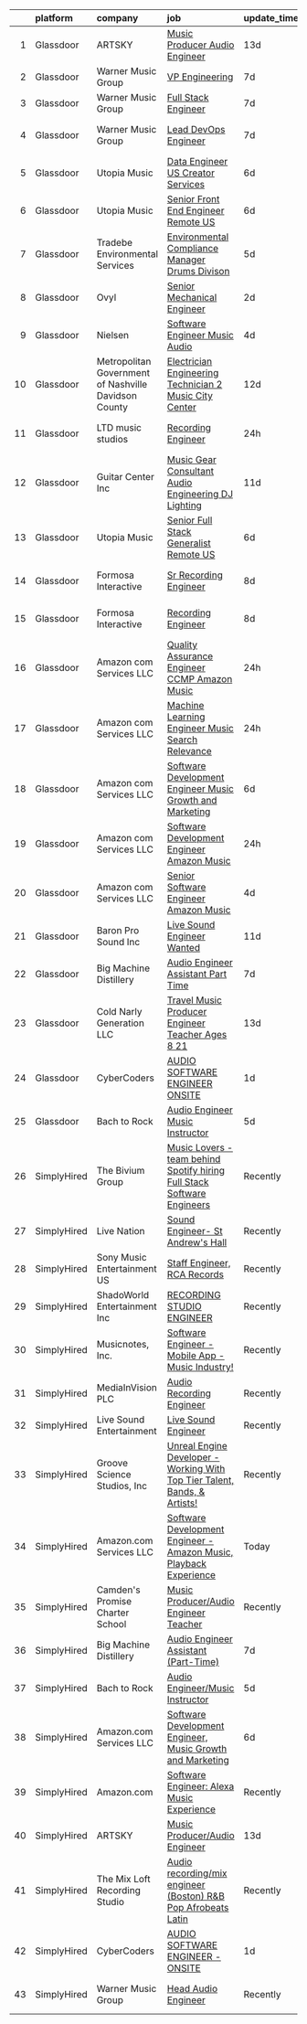 

|    | platform    | company                                                | job                                                                                                                                                                                                                                                                                                                                                                                                                                                                                                                                                                                                                                                                                                                                                                                                                                                                                                                                                                                                                                                                                                                                                                                                                                                                                                                                                         | update_time   | location                  |
|---:|:------------|:-------------------------------------------------------|:------------------------------------------------------------------------------------------------------------------------------------------------------------------------------------------------------------------------------------------------------------------------------------------------------------------------------------------------------------------------------------------------------------------------------------------------------------------------------------------------------------------------------------------------------------------------------------------------------------------------------------------------------------------------------------------------------------------------------------------------------------------------------------------------------------------------------------------------------------------------------------------------------------------------------------------------------------------------------------------------------------------------------------------------------------------------------------------------------------------------------------------------------------------------------------------------------------------------------------------------------------------------------------------------------------------------------------------------------------|:--------------|:--------------------------|
|  1 | Glassdoor   | ARTSKY                                                 | [Music Producer Audio Engineer](https://www.glassdoor.com/partner/jobListing.htm?pos=102&ao=1136043&s=58&guid=000001811e14732bb632d203ca17f889&src=GD_JOB_AD&t=SR&vt=w&ea=1&cs=1_ba0d709a&cb=1654067065896&jobListingId=1007872998123&jrtk=3-0-1g4f18sqhq6ha801-1g4f18sr0kugs800-aa10a2d7787a26ee-)                                                                                                                                                                                                                                                                                                                                                                                                                                                                                                                                                                                                                                                                                                                                                                                                                                                                                                                                                                                                                                                         | 13d           | Remote                    |
|  2 | Glassdoor   | Warner Music Group                                     | [VP  Engineering](https://www.glassdoor.com/partner/jobListing.htm?pos=125&ao=1136043&s=58&guid=000001811e14732bb632d203ca17f889&src=GD_JOB_AD&t=SR&vt=w&cs=1_87a7d46c&cb=1654067065900&jobListingId=1007889905827&jrtk=3-0-1g4f18sqhq6ha801-1g4f18sr0kugs800-04b5c17e6942eb24-)                                                                                                                                                                                                                                                                                                                                                                                                                                                                                                                                                                                                                                                                                                                                                                                                                                                                                                                                                                                                                                                                            | 7d            | New York, NY              |
|  3 | Glassdoor   | Warner Music Group                                     | [Full Stack Engineer](https://www.glassdoor.com/partner/jobListing.htm?pos=122&ao=1136043&s=58&guid=000001811e14732bb632d203ca17f889&src=GD_JOB_AD&t=SR&vt=w&cs=1_9da11794&cb=1654067065899&jobListingId=1007889906128&jrtk=3-0-1g4f18sqhq6ha801-1g4f18sr0kugs800-18ea54c86e332d68-)                                                                                                                                                                                                                                                                                                                                                                                                                                                                                                                                                                                                                                                                                                                                                                                                                                                                                                                                                                                                                                                                        | 7d            | New York, NY              |
|  4 | Glassdoor   | Warner Music Group                                     | [Lead DevOps Engineer](https://www.glassdoor.com/partner/jobListing.htm?pos=121&ao=1136043&s=58&guid=000001811e14732bb632d203ca17f889&src=GD_JOB_AD&t=SR&vt=w&cs=1_4dc6df93&cb=1654067065899&jobListingId=1007889905968&jrtk=3-0-1g4f18sqhq6ha801-1g4f18sr0kugs800-0eb6bc0044ac636c-)                                                                                                                                                                                                                                                                                                                                                                                                                                                                                                                                                                                                                                                                                                                                                                                                                                                                                                                                                                                                                                                                       | 7d            | Los Angeles, CA           |
|  5 | Glassdoor   | Utopia Music                                           | [Data Engineer  US  Creator Services ](https://www.glassdoor.com/partner/jobListing.htm?pos=120&ao=1136043&s=58&guid=000001811e14732bb632d203ca17f889&src=GD_JOB_AD&t=SR&vt=w&ea=1&cs=1_875aa024&cb=1654067065899&jobListingId=1007892060668&jrtk=3-0-1g4f18sqhq6ha801-1g4f18sr0kugs800-842a58dca78c8b5d-)                                                                                                                                                                                                                                                                                                                                                                                                                                                                                                                                                                                                                                                                                                                                                                                                                                                                                                                                                                                                                                                  | 6d            | Nashville, TN             |
|  6 | Glassdoor   | Utopia Music                                           | [Senior Front End Engineer  Remote   US ](https://www.glassdoor.com/partner/jobListing.htm?pos=119&ao=1136043&s=58&guid=000001811e14732bb632d203ca17f889&src=GD_JOB_AD&t=SR&vt=w&ea=1&cs=1_5f5013aa&cb=1654067065899&jobListingId=1007892060564&jrtk=3-0-1g4f18sqhq6ha801-1g4f18sr0kugs800-8315e5d72443db53-)                                                                                                                                                                                                                                                                                                                                                                                                                                                                                                                                                                                                                                                                                                                                                                                                                                                                                                                                                                                                                                               | 6d            | Nashville, TN             |
|  7 | Glassdoor   | Tradebe Environmental Services                         | [Environmental Compliance Manager   Drums Divison](https://www.glassdoor.com/partner/jobListing.htm?pos=124&ao=1136043&s=58&guid=000001811e14732bb632d203ca17f889&src=GD_JOB_AD&t=SR&vt=w&ea=1&cs=1_1db54eef&cb=1654067065899&jobListingId=1007896760400&jrtk=3-0-1g4f18sqhq6ha801-1g4f18sr0kugs800-c66729f5df2e399d-)                                                                                                                                                                                                                                                                                                                                                                                                                                                                                                                                                                                                                                                                                                                                                                                                                                                                                                                                                                                                                                      | 5d            | East Chicago, IN          |
|  8 | Glassdoor   | Ovyl                                                   | [Senior Mechanical Engineer](https://www.glassdoor.com/partner/jobListing.htm?pos=106&ao=1136043&s=58&guid=000001811e14732bb632d203ca17f889&src=GD_JOB_AD&t=SR&vt=w&cs=1_13a00338&cb=1654067065897&jobListingId=1007900694346&jrtk=3-0-1g4f18sqhq6ha801-1g4f18sr0kugs800-18d5a85cf84e7819-)                                                                                                                                                                                                                                                                                                                                                                                                                                                                                                                                                                                                                                                                                                                                                                                                                                                                                                                                                                                                                                                                 | 2d            | Nashville, TN             |
|  9 | Glassdoor   | Nielsen                                                | [Software Engineer  Music   Audio](https://www.glassdoor.com/partner/jobListing.htm?pos=107&ao=1136043&s=58&guid=000001811e14732bb632d203ca17f889&src=GD_JOB_AD&t=SR&vt=w&cs=1_6be6f53f&cb=1654067065897&jobListingId=1007899383240&jrtk=3-0-1g4f18sqhq6ha801-1g4f18sr0kugs800-732aeccaf8fcf408-)                                                                                                                                                                                                                                                                                                                                                                                                                                                                                                                                                                                                                                                                                                                                                                                                                                                                                                                                                                                                                                                           | 4d            | Emeryville, CA            |
| 10 | Glassdoor   | Metropolitan Government of Nashville   Davidson County | [Electrician   Engineering Technician 2   Music City Center](https://www.glassdoor.com/partner/jobListing.htm?pos=118&ao=1136043&s=58&guid=000001811e14732bb632d203ca17f889&src=GD_JOB_AD&t=SR&vt=w&cs=1_8dea838b&cb=1654067065899&jobListingId=1007877161449&jrtk=3-0-1g4f18sqhq6ha801-1g4f18sr0kugs800-a60cbf4fe012e5c2-)                                                                                                                                                                                                                                                                                                                                                                                                                                                                                                                                                                                                                                                                                                                                                                                                                                                                                                                                                                                                                                 | 12d           | Nashville, TN             |
| 11 | Glassdoor   | LTD music studios                                      | [Recording Engineer](https://www.glassdoor.com/partner/jobListing.htm?pos=104&ao=1136043&s=58&guid=000001811e14732bb632d203ca17f889&src=GD_JOB_AD&t=SR&vt=w&ea=1&cs=1_949641e3&cb=1654067065896&jobListingId=1007906265796&jrtk=3-0-1g4f18sqhq6ha801-1g4f18sr0kugs800-e38009bc5f5a7d6d-)                                                                                                                                                                                                                                                                                                                                                                                                                                                                                                                                                                                                                                                                                                                                                                                                                                                                                                                                                                                                                                                                    | 24h           | Fort Lauderdale, FL       |
| 12 | Glassdoor   | Guitar Center  Inc                                     | [Music Gear Consultant   Audio Engineering DJ Lighting](https://www.glassdoor.com/partner/jobListing.htm?pos=117&ao=1136043&s=58&guid=000001811e14732bb632d203ca17f889&src=GD_JOB_AD&t=SR&vt=w&ea=1&cs=1_31f39aa9&cb=1654067065899&jobListingId=1007880258081&jrtk=3-0-1g4f18sqhq6ha801-1g4f18sr0kugs800-c95b729aa9b03128-)                                                                                                                                                                                                                                                                                                                                                                                                                                                                                                                                                                                                                                                                                                                                                                                                                                                                                                                                                                                                                                 | 11d           | Nashville, TN             |
| 13 | Glassdoor   | Utopia Music                                           | [Senior Full Stack Generalist  Remote   US ](https://www.glassdoor.com/partner/jobListing.htm?pos=123&ao=1136043&s=58&guid=000001811e14732bb632d203ca17f889&src=GD_JOB_AD&t=SR&vt=w&ea=1&cs=1_916cd843&cb=1654067065899&jobListingId=1007892060584&jrtk=3-0-1g4f18sqhq6ha801-1g4f18sr0kugs800-5c5575ece265b1ab-)                                                                                                                                                                                                                                                                                                                                                                                                                                                                                                                                                                                                                                                                                                                                                                                                                                                                                                                                                                                                                                            | 6d            | Nashville, TN             |
| 14 | Glassdoor   | Formosa Interactive                                    | [Sr Recording Engineer](https://www.glassdoor.com/partner/jobListing.htm?pos=116&ao=1136043&s=58&guid=000001811e14732bb632d203ca17f889&src=GD_JOB_AD&t=SR&vt=w&ea=1&cs=1_a50a4465&cb=1654067065899&jobListingId=1007885916828&jrtk=3-0-1g4f18sqhq6ha801-1g4f18sr0kugs800-bd59196daa25faa0-)                                                                                                                                                                                                                                                                                                                                                                                                                                                                                                                                                                                                                                                                                                                                                                                                                                                                                                                                                                                                                                                                 | 8d            | Los Angeles, CA           |
| 15 | Glassdoor   | Formosa Interactive                                    | [Recording Engineer](https://www.glassdoor.com/partner/jobListing.htm?pos=110&ao=1136043&s=58&guid=000001811e14732bb632d203ca17f889&src=GD_JOB_AD&t=SR&vt=w&ea=1&cs=1_64999a90&cb=1654067065897&jobListingId=1007885916835&jrtk=3-0-1g4f18sqhq6ha801-1g4f18sr0kugs800-4510d01c909b9c7b-)                                                                                                                                                                                                                                                                                                                                                                                                                                                                                                                                                                                                                                                                                                                                                                                                                                                                                                                                                                                                                                                                    | 8d            | Los Angeles, CA           |
| 16 | Glassdoor   | Amazon com Services LLC                                | [Quality Assurance Engineer  CCMP  Amazon Music](https://www.glassdoor.com/partner/jobListing.htm?pos=103&ao=1136043&s=58&guid=000001811e14732bb632d203ca17f889&src=GD_JOB_AD&t=SR&vt=w&cs=1_598f52e7&cb=1654067065896&jobListingId=1007906446113&jrtk=3-0-1g4f18sqhq6ha801-1g4f18sr0kugs800-96896446d650ddd9-)                                                                                                                                                                                                                                                                                                                                                                                                                                                                                                                                                                                                                                                                                                                                                                                                                                                                                                                                                                                                                                             | 24h           | Seattle, WA               |
| 17 | Glassdoor   | Amazon com Services LLC                                | [Machine Learning Engineer  Music Search Relevance](https://www.glassdoor.com/partner/jobListing.htm?pos=114&ao=1136043&s=58&guid=000001811e14732bb632d203ca17f889&src=GD_JOB_AD&t=SR&vt=w&cs=1_acd55891&cb=1654067065898&jobListingId=1007906449100&jrtk=3-0-1g4f18sqhq6ha801-1g4f18sr0kugs800-26517ffa667d3ebb-)                                                                                                                                                                                                                                                                                                                                                                                                                                                                                                                                                                                                                                                                                                                                                                                                                                                                                                                                                                                                                                          | 24h           | San Francisco, CA         |
| 18 | Glassdoor   | Amazon com Services LLC                                | [Software Development Engineer  Music Growth and Marketing](https://www.glassdoor.com/partner/jobListing.htm?pos=108&ao=1136043&s=58&guid=000001811e14732bb632d203ca17f889&src=GD_JOB_AD&t=SR&vt=w&cs=1_33a2e790&cb=1654067065897&jobListingId=1007891573661&jrtk=3-0-1g4f18sqhq6ha801-1g4f18sr0kugs800-758967b344d94fc1-)                                                                                                                                                                                                                                                                                                                                                                                                                                                                                                                                                                                                                                                                                                                                                                                                                                                                                                                                                                                                                                  | 6d            | Seattle, WA               |
| 19 | Glassdoor   | Amazon com Services LLC                                | [Software Development Engineer  Amazon Music](https://www.glassdoor.com/partner/jobListing.htm?pos=109&ao=1136043&s=58&guid=000001811e14732bb632d203ca17f889&src=GD_JOB_AD&t=SR&vt=w&cs=1_f9c60a92&cb=1654067065897&jobListingId=1007906443892&jrtk=3-0-1g4f18sqhq6ha801-1g4f18sr0kugs800-ff2a40d961776635-)                                                                                                                                                                                                                                                                                                                                                                                                                                                                                                                                                                                                                                                                                                                                                                                                                                                                                                                                                                                                                                                | 24h           | Sunnyvale, CA             |
| 20 | Glassdoor   | Amazon com Services LLC                                | [Senior Software Engineer  Amazon Music](https://www.glassdoor.com/partner/jobListing.htm?pos=112&ao=1136043&s=58&guid=000001811e14732bb632d203ca17f889&src=GD_JOB_AD&t=SR&vt=w&cs=1_b7ee8ca4&cb=1654067065898&jobListingId=1007897299405&jrtk=3-0-1g4f18sqhq6ha801-1g4f18sr0kugs800-26892658428fce76-)                                                                                                                                                                                                                                                                                                                                                                                                                                                                                                                                                                                                                                                                                                                                                                                                                                                                                                                                                                                                                                                     | 4d            | San Francisco, CA         |
| 21 | Glassdoor   | Baron Pro Sound  Inc                                   | [Live Sound Engineer Wanted](https://www.glassdoor.com/partner/jobListing.htm?pos=111&ao=1136043&s=58&guid=000001811e14732bb632d203ca17f889&src=GD_JOB_AD&t=SR&vt=w&ea=1&cs=1_e735a4fe&cb=1654067065897&jobListingId=1007879954847&jrtk=3-0-1g4f18sqhq6ha801-1g4f18sr0kugs800-529d8836c407d4f4-)                                                                                                                                                                                                                                                                                                                                                                                                                                                                                                                                                                                                                                                                                                                                                                                                                                                                                                                                                                                                                                                            | 11d           | Long Island City, NY      |
| 22 | Glassdoor   | Big Machine Distillery                                 | [Audio Engineer Assistant  Part Time ](https://www.glassdoor.com/partner/jobListing.htm?pos=105&ao=1136043&s=58&guid=000001811e14732bb632d203ca17f889&src=GD_JOB_AD&t=SR&vt=w&ea=1&cs=1_413498d7&cb=1654067065897&jobListingId=1007889467640&jrtk=3-0-1g4f18sqhq6ha801-1g4f18sr0kugs800-1401fd6913d44617-)                                                                                                                                                                                                                                                                                                                                                                                                                                                                                                                                                                                                                                                                                                                                                                                                                                                                                                                                                                                                                                                  | 7d            | Nashville, TN             |
| 23 | Glassdoor   | Cold Narly Generation LLC                              | [Travel Music Producer Engineer Teacher  Ages 8 21 ](https://www.glassdoor.com/partner/jobListing.htm?pos=113&ao=1136043&s=58&guid=000001811e14732bb632d203ca17f889&src=GD_JOB_AD&t=SR&vt=w&ea=1&cs=1_2a403e0c&cb=1654067065898&jobListingId=1007872857867&jrtk=3-0-1g4f18sqhq6ha801-1g4f18sr0kugs800-9dc084fe554235f9-)                                                                                                                                                                                                                                                                                                                                                                                                                                                                                                                                                                                                                                                                                                                                                                                                                                                                                                                                                                                                                                    | 13d           | Columbus, OH              |
| 24 | Glassdoor   | CyberCoders                                            | [AUDIO SOFTWARE ENGINEER   ONSITE](https://www.glassdoor.com/partner/jobListing.htm?pos=101&ao=1110586&s=58&guid=000001811e14732bb632d203ca17f889&src=GD_JOB_AD&t=SR&vt=w&ea=1&cs=1_f2383632&cb=1654067065896&jobListingId=1007903544339&cpc=AC285F3A3ECA6BB0&jrtk=3-0-1g4f18sqhq6ha801-1g4f18sr0kugs800-bce01d42777480b8--6NYlbfkN0CpFJQzrgRR8WqXWK1qKKEqALWJw739KlKqr2H-MSI4eoBlI4EFrmor2FYZMP3muM3zZ2ygH9Lidxv_TN8eksFojPJOXi6PGFbqUcAjTT5af8p2K7_M4inBbTAZf_1msTK0SzIAwECTKo657y9yZPzCjz2VKahclbiGerR_SEkC6qIuMiVAtjJcPg0Fpw-dqgL7eLZ0THYD0ZhfbKMUSZfwHYXuHvsVY3dw2OnDco2U4-o_eo7vmABdwVd2tmrKakuJxOjtK94_iXiOj_IofUBvoWBkCLtmxbUwbA5qhHl4c4K-o7_jLvklCCFVkYowaazJu4U2eORemi9LifLWVF3A_q93QOCJk984oPQQuOP2XqfYOkq-x6nQjwaU47Hiabs9fzMC_mV24gd0rDcFdKDPBUGL_J0rXurWz5--Z3G7qjoMc1fnZ-d_I-6351d0jLo9klm8lLvrVMesTTSAnzl9hmWiF9PFL1oaBqgosyis2f5UIL3mYUEWwtm7eJArdhZYvhEuxHA-iXxrxRffkG9h5w4ocviUX49lgpn_mwmARHE0rR8kLFMPAvwEv_ltUzzZnMnhzKcmyakMFSsfDy2YOgdVeoLrG6F16loRG15KR6kWVJtWLiKjZb1WgAygsxQOpuOZRdyJQ9nzmnJwj-lNFjAUgBa7FVIfSFYENlaWsXgEq_6JvsOuMh9paXYOotcQsnvI8xqKiKZCsvRmUF59hpQEQUv9dtqrWfqaRY9tgtZoMa3XBT7ktogP6KMTHJW2Sl5OZOnnnj8GNjiJ82D3AoTWZYf7jQs6ugRlf8X9Os2BQCXZHOf9EgHVNr7Kifay9mFVAFPYhuNaZIZwl3chFw15H6jUySYvXmTLsOnFspcnk70DOPAaKRPyN6_fZa1TrIqroX4rty5ypcFlKYkA2EsgjbIHt_Z5qoAdmPyNUMbzGYN2MqCcyOMCsri4ICtY7ic_6ARj2UNyBveuj2dA) | 1d            | San Jose, CA              |
| 25 | Glassdoor   | Bach to Rock                                           | [Audio Engineer Music Instructor](https://www.glassdoor.com/partner/jobListing.htm?pos=115&ao=1136043&s=58&guid=000001811e14732bb632d203ca17f889&src=GD_JOB_AD&t=SR&vt=w&ea=1&cs=1_c15098fe&cb=1654067065899&jobListingId=1007895404302&jrtk=3-0-1g4f18sqhq6ha801-1g4f18sr0kugs800-35a1d9d95db4ebea-)                                                                                                                                                                                                                                                                                                                                                                                                                                                                                                                                                                                                                                                                                                                                                                                                                                                                                                                                                                                                                                                       | 5d            | Leesburg, VA              |
| 26 | SimplyHired | The Bivium Group                                       | [Music Lovers - team behind Spotify hiring Full Stack Software Engineers](https://www.simplyhired.com/job/mG4k8jolCoSrWLgW6eqeXsUGR3pPFXcLyrjxoinfzV2qZko2K-L12A?q=music+engineer)                                                                                                                                                                                                                                                                                                                                                                                                                                                                                                                                                                                                                                                                                                                                                                                                                                                                                                                                                                                                                                                                                                                                                                          | Recently      | Remote                    |
| 27 | SimplyHired | Live Nation                                            | [Sound Engineer- St Andrew's Hall](https://www.simplyhired.com/job/rdqQAUhc0-WnL9z3BapB3BobeklGRtz4jPuwLwebnSWrKDWSjkpmiQ?q=music+engineer)                                                                                                                                                                                                                                                                                                                                                                                                                                                                                                                                                                                                                                                                                                                                                                                                                                                                                                                                                                                                                                                                                                                                                                                                                 | Recently      | Detroit, MI               |
| 28 | SimplyHired | Sony Music Entertainment US                            | [Staff Engineer, RCA Records](https://www.simplyhired.com/job/dwkMmDXnT1hAmYDd9mYCsbJlC48Fo9KuuDMR62WYReptlyXKnOCFWQ?q=music+engineer)                                                                                                                                                                                                                                                                                                                                                                                                                                                                                                                                                                                                                                                                                                                                                                                                                                                                                                                                                                                                                                                                                                                                                                                                                      | Recently      | Los Angeles, CA           |
| 29 | SimplyHired | ShadoWorld Entertainment Inc                           | [RECORDING STUDIO ENGINEER](https://www.simplyhired.com/job/LuUo1uNsflz97Kc2VUvstOqF-GlyVnesKKVECsAsCY7m3CzEC5ML1A?q=music+engineer)                                                                                                                                                                                                                                                                                                                                                                                                                                                                                                                                                                                                                                                                                                                                                                                                                                                                                                                                                                                                                                                                                                                                                                                                                        | Recently      | Los Angeles, CA           |
| 30 | SimplyHired | Musicnotes, Inc.                                       | [Software Engineer - Mobile App - Music Industry!](https://www.simplyhired.com/job/znPtqyuOs7-wVaRUojghv2RSA5GqEzrKbutvPlgAZWT6nXoyEGnC5Q?q=music+engineer)                                                                                                                                                                                                                                                                                                                                                                                                                                                                                                                                                                                                                                                                                                                                                                                                                                                                                                                                                                                                                                                                                                                                                                                                 | Recently      | Madison, WI               |
| 31 | SimplyHired | MediaInVision PLC                                      | [Audio Recording Engineer](https://www.simplyhired.com/job/jlxEGdNwFsqeIO-5xByk8PRkrLCpkzLgeM-Y76ehDzu_Gx_OI6Yarg?q=music+engineer)                                                                                                                                                                                                                                                                                                                                                                                                                                                                                                                                                                                                                                                                                                                                                                                                                                                                                                                                                                                                                                                                                                                                                                                                                         | Recently      | Los Angeles, CA           |
| 32 | SimplyHired | Live Sound Entertainment                               | [Live Sound Engineer](https://www.simplyhired.com/job/_RziWoEFwegPN9QugK61enRDHuA5cGy_pPQZGqEYhBnFa1r1LISgVQ?q=music+engineer)                                                                                                                                                                                                                                                                                                                                                                                                                                                                                                                                                                                                                                                                                                                                                                                                                                                                                                                                                                                                                                                                                                                                                                                                                              | Recently      | New York, NY              |
| 33 | SimplyHired | Groove Science Studios, Inc                            | [Unreal Engine Developer - Working With Top Tier Talent, Bands, & Artists!](https://www.simplyhired.com/job/tMUv0bhv1WXQseALxCUyt4HnppYbuHAxKhmBeo43qD4xlbIyIH-L1Q?q=music+engineer)                                                                                                                                                                                                                                                                                                                                                                                                                                                                                                                                                                                                                                                                                                                                                                                                                                                                                                                                                                                                                                                                                                                                                                        | Recently      | Remote                    |
| 34 | SimplyHired | Amazon.com Services LLC                                | [Software Development Engineer - Amazon Music, Playback Experience](https://www.simplyhired.com/job/mB_Sl0EjDK5t0MAO4i4qSlUiXXrZ3oJ6cqPIqS5ZLcqF0McKciq2_Q?q=music+engineer)                                                                                                                                                                                                                                                                                                                                                                                                                                                                                                                                                                                                                                                                                                                                                                                                                                                                                                                                                                                                                                                                                                                                                                                | Today         | Atlanta, GA +2 locations  |
| 35 | SimplyHired | Camden's Promise Charter School                        | [Music Producer/Audio Engineer Teacher](https://www.simplyhired.com/job/l9PJfcPPBVooQjznIQ7VLgR2oLGIZF4pMRyQSenxexlCDqVeK7eeog?q=music+engineer)                                                                                                                                                                                                                                                                                                                                                                                                                                                                                                                                                                                                                                                                                                                                                                                                                                                                                                                                                                                                                                                                                                                                                                                                            | Recently      | Camden, NJ                |
| 36 | SimplyHired | Big Machine Distillery                                 | [Audio Engineer Assistant (Part-Time)](https://www.simplyhired.com/job/LcsaGaOeLmJ4o00IGcpt3BP33KpMfC-wtiXZzxNZ_UcJeRVt5s5x4Q?q=music+engineer)                                                                                                                                                                                                                                                                                                                                                                                                                                                                                                                                                                                                                                                                                                                                                                                                                                                                                                                                                                                                                                                                                                                                                                                                             | 7d            | Nashville, TN             |
| 37 | SimplyHired | Bach to Rock                                           | [Audio Engineer/Music Instructor](https://www.simplyhired.com/job/nR9URTEYrgOP5pjKxA_TVFCUt74ctvN9CN6O6-Ev6D7QH7qWkjUNLA?q=music+engineer)                                                                                                                                                                                                                                                                                                                                                                                                                                                                                                                                                                                                                                                                                                                                                                                                                                                                                                                                                                                                                                                                                                                                                                                                                  | 5d            | Leesburg, VA +3 locations |
| 38 | SimplyHired | Amazon.com Services LLC                                | [Software Development Engineer, Music Growth and Marketing](https://www.simplyhired.com/job/zOHFizpKhLlPHADATDsDHRdj2dmCUDb9sp44l44wJt2bUASjtRxXEQ?q=music+engineer)                                                                                                                                                                                                                                                                                                                                                                                                                                                                                                                                                                                                                                                                                                                                                                                                                                                                                                                                                                                                                                                                                                                                                                                        | 6d            | Seattle, WA +3 locations  |
| 39 | SimplyHired | Amazon.com                                             | [Software Engineer: Alexa Music Experience](https://www.simplyhired.com/job/rdXdvhj8_EYhIlg5s_tO6EiJSlXBmgFgE1k-K_y8er6iq4ZkEzAu3Q?q=music+engineer)                                                                                                                                                                                                                                                                                                                                                                                                                                                                                                                                                                                                                                                                                                                                                                                                                                                                                                                                                                                                                                                                                                                                                                                                        | Recently      | United States             |
| 40 | SimplyHired | ARTSKY                                                 | [Music Producer/Audio Engineer](https://www.simplyhired.com/job/BbM7NTnRalz9-Fudxd0oQm7UeYC8yFZYx4Pm0xqhMZxGF5zeFnYAdA?q=music+engineer)                                                                                                                                                                                                                                                                                                                                                                                                                                                                                                                                                                                                                                                                                                                                                                                                                                                                                                                                                                                                                                                                                                                                                                                                                    | 13d           | Remote                    |
| 41 | SimplyHired | The Mix Loft Recording Studio                          | [Audio recording/mix engineer (Boston) R&B Pop Afrobeats Latin](https://www.simplyhired.com/job/ItBDeQewPykczH3FXc7X40hudhT4rMdltMW5EuKQQQFv6bR65Fc9SA?q=music+engineer)                                                                                                                                                                                                                                                                                                                                                                                                                                                                                                                                                                                                                                                                                                                                                                                                                                                                                                                                                                                                                                                                                                                                                                                    | Recently      | Quincy, MA                |
| 42 | SimplyHired | CyberCoders                                            | [AUDIO SOFTWARE ENGINEER - ONSITE](https://www.simplyhired.com/job/X5WAUdfAKlYYivFxF-dvI08KoLnuLsWrhfr1G8Jq2aVEDIuSIauaxg?q=music+engineer)                                                                                                                                                                                                                                                                                                                                                                                                                                                                                                                                                                                                                                                                                                                                                                                                                                                                                                                                                                                                                                                                                                                                                                                                                 | 1d            | San Jose, CA              |
| 43 | SimplyHired | Warner Music Group                                     | [Head Audio Engineer](https://www.simplyhired.com/job/Ak_aF3uIVOBKuUh53krJn-2yhgnU_mLHY5--WgzuobPfw0Ep5a-XVg?q=music+engineer)                                                                                                                                                                                                                                                                                                                                                                                                                                                                                                                                                                                                                                                                                                                                                                                                                                                                                                                                                                                                                                                                                                                                                                                                                              | Recently      | Hollywood, CA +1 location |